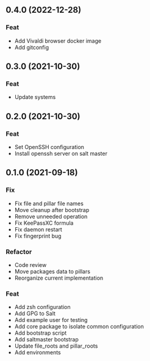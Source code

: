 ## 0.4.0 (2022-12-28)

### Feat

- Add Vivaldi browser docker image
- Add gitconfig

## 0.3.0 (2021-10-30)

### Feat

- Update systems

## 0.2.0 (2021-10-30)

### Feat

- Set OpenSSH configuration
- Install openssh server on salt master

## 0.1.0 (2021-09-18)

### Fix

- Fix file and pillar file names
- Move cleanup after bootstrap
- Remove unneeded operation
- Fix KeePassXC formula
- Fix daemon restart
- Fix fingerprint bug

### Refactor

- Code review
- Move packages data to pillars
- Reorganize current implementation

### Feat

- Add zsh configuration
- Add GPG to Salt
- Add example user for testing
- Add core package to isolate common configuration
- Add bootstrap script
- Add saltmaster bootstrap
- Update file_roots and pillar_roots
- Add environments
